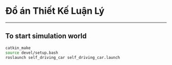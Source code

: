 # Đồ án Thiết Kế Luận Lý


---
## To start simulation world

```bash
catkin_make
source devel/setup.bash
roslaunch self_driving_car self_driving_car.launch
```
